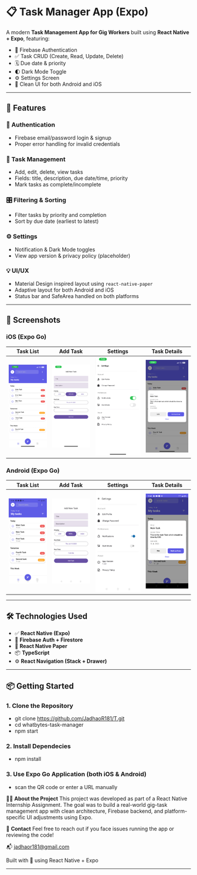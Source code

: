 # 📋 Task Manager App (Expo)

A modern **Task Management App for Gig Workers** built using **React Native + Expo**, featuring:

- 🔐 Firebase Authentication
- ✅ Task CRUD (Create, Read, Update, Delete)
- 🗓️ Due date & priority
- 🌓 Dark Mode Toggle
- ⚙️ Settings Screen
- 🎨 Clean UI for both Android and iOS

---

## 🚀 Features

### 🔐 Authentication
- Firebase email/password login & signup
- Proper error handling for invalid credentials

### 📝 Task Management
- Add, edit, delete, view tasks
- Fields: title, description, due date/time, priority
- Mark tasks as complete/incomplete

### 🎛 Filtering & Sorting
- Filter tasks by priority and completion
- Sort by due date (earliest to latest)

### ⚙️ Settings
- Notification & Dark Mode toggles
- View app version & privacy policy (placeholder)

### 💡 UI/UX
- Material Design inspired layout using `react-native-paper`
- Adaptive layout for both Android and iOS
- Status bar and SafeArea handled on both platforms

---

## 📸 Screenshots

### iOS (Expo Go)

| Task List | Add Task | Settings | Task Details |
|-----------|----------|----------|--------------|
| ![iOS TaskList](assets/screenshots/ios_task_list.PNG) | ![iOS AddTask](assets/screenshots/ios_add_task.PNG) | ![iOS Settings](assets/screenshots/ios_setting.PNG)  | ![iOS TaskDetails](assets/screenshots/ios_task_details.PNG) |

### Android (Expo Go)

| Task List | Add Task | Settings | Task Details |
|-----------|----------|----------|--------------|
| ![Android TaskList](assets/screenshots/android_task_list.png) | ![Android AddTask](assets/screenshots/android_add_task.png) | ![Android Settings](assets/screenshots/android_settings.png)  | ![Android TaskDetails](assets/screenshots/android_task_details.png) |



---

## 🛠 Technologies Used

- ✅ **React Native (Expo)**
- 🔐 **Firebase Auth + Firestore**
- 🎨 **React Native Paper**
- 📦 **TypeScript**
- ⚙️ **React Navigation (Stack + Drawer)**

---
## 📦 Getting Started

### 1. Clone the Repository
- git clone https://github.com/JadhaoR181/T.git
- cd whatbytes-task-manager
- npm start

### 2. Install Dependecies
- npm install

### 3. Use Expo Go Application (both iOS & Android)
- scan the QR code or enter a URL manually

🙋‍♂️ **About the Project**
This project was developed as part of a React Native Internship Assignment. The goal was to build a real-world gig-task management app with clean architecture, Firebase backend, and platform-specific UI adjustments using Expo.

📧 **Contact**
Feel free to reach out if you face issues running the app or reviewing the code!

📬 jadhaor181@gmail.com

Built with 💙 using React Native + Expo

---
